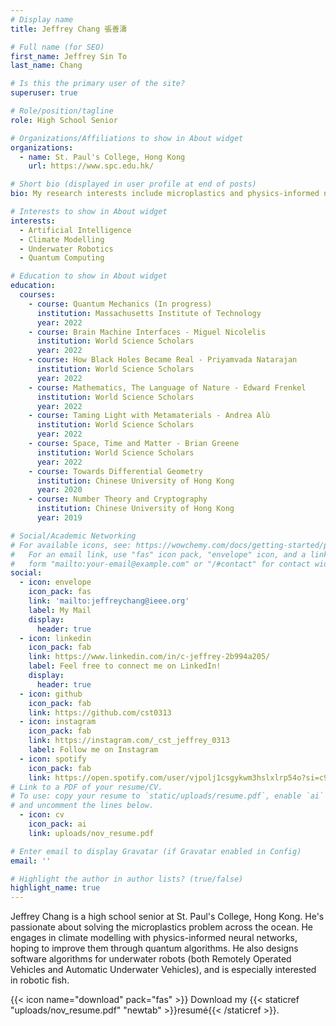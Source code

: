 ```yaml
---
# Display name
title: Jeffrey Chang 張善濤

# Full name (for SEO)
first_name: Jeffrey Sin To
last_name: Chang

# Is this the primary user of the site?
superuser: true

# Role/position/tagline
role: High School Senior 

# Organizations/Affiliations to show in About widget
organizations:
  - name: St. Paul's College, Hong Kong
    url: https://www.spc.edu.hk/

# Short bio (displayed in user profile at end of posts)
bio: My research interests include microplastics and physics-informed neural networks.

# Interests to show in About widget
interests:
  - Artificial Intelligence
  - Climate Modelling
  - Underwater Robotics
  - Quantum Computing

# Education to show in About widget
education:
  courses:
    - course: Quantum Mechanics (In progress)
      institution: Massachusetts Institute of Technology
      year: 2022
    - course: Brain Machine Interfaces - Miguel Nicolelis
      institution: World Science Scholars 
      year: 2022
    - course: How Black Holes Became Real - Priyamvada Natarajan
      institution: World Science Scholars
      year: 2022
    - course: Mathematics, The Language of Nature - Edward Frenkel
      institution: World Science Scholars
      year: 2022
    - course: Taming Light with Metamaterials - Andrea Alù
      institution: World Science Scholars
      year: 2022
    - course: Space, Time and Matter - Brian Greene
      institution: World Science Scholars
      year: 2022
    - course: Towards Differential Geometry
      institution: Chinese University of Hong Kong
      year: 2020
    - course: Number Theory and Cryptography
      institution: Chinese University of Hong Kong
      year: 2019

# Social/Academic Networking
# For available icons, see: https://wowchemy.com/docs/getting-started/page-builder/#icons
#   For an email link, use "fas" icon pack, "envelope" icon, and a link in the
#   form "mailto:your-email@example.com" or "/#contact" for contact widget.
social:
  - icon: envelope
    icon_pack: fas
    link: 'mailto:jeffreychang@ieee.org'
    label: My Mail
    display:
      header: true
  - icon: linkedin
    icon_pack: fab
    link: https://www.linkedin.com/in/c-jeffrey-2b994a205/
    label: Feel free to connect me on LinkedIn!
    display:
      header: true
  - icon: github
    icon_pack: fab
    link: https://github.com/cst0313
  - icon: instagram
    icon_pack: fab
    link: https://instagram.com/_cst_jeffrey_0313
    label: Follow me on Instagram
  - icon: spotify
    icon_pack: fab
    link: https://open.spotify.com/user/vjpolj1csgykwm3hslxlrp54o?si=c93b32b321a64c47
# Link to a PDF of your resume/CV.
# To use: copy your resume to `static/uploads/resume.pdf`, enable `ai` icons in `params.yaml`,
# and uncomment the lines below.
  - icon: cv
    icon_pack: ai
    link: uploads/nov_resume.pdf

# Enter email to display Gravatar (if Gravatar enabled in Config)
email: ''

# Highlight the author in author lists? (true/false)
highlight_name: true
---
```


Jeffrey Chang is a high school senior at St. Paul's College, Hong Kong. He's passionate about solving the microplastics problem across the ocean. He engages in climate modelling with physics-informed neural networks, hoping to improve them through quantum algorithms. He also designs software algorithms for underwater robots (both Remotely Operated Vehicles and Automatic Underwater Vehicles), and is especially interested in robotic fish.


{{< icon name="download" pack="fas" >}} Download my {{< staticref "uploads/nov_resume.pdf" "newtab" >}}resumé{{< /staticref >}}.
